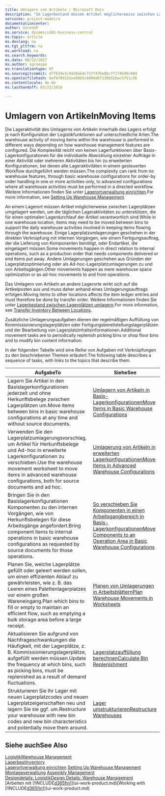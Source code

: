 ```yaml
---
title: Umlagern von Artikeln | Microsoft Docs
description: "Im Lagerbestand müssen Artikel möglicherweise zwischen Lagerplätzen umgelagert werden, um die täglichen Lageraktivitäten zu unterstützen, die für einen optimalen Lagerdurchlauf der Artikel verantwortlich sind. Einige Lagerplatzumlagerungen geschehen in der direkten Verknüpfung mit internen Vorgängen, wie einem Fertigungsauftrag, der die Lieferung von Komponenten benötigt, oder Endartikel, die eingelagert müssen. Andere Umlagerungen geschehen aus Gründen der Lagerplatzoptimierung oder als Ad-hoc-Lagerplatzumlagerungen zu und von Arbeitsgängen."
services: project-madeira
documentationcenter: 
author: SorenGP
ms.service: dynamics365-business-central
ms.topic: article
ms.devlang: na
ms.tgt_pltfrm: na
ms.workload: na
ms.search.keywords: 
ms.date: 08/22/2017
ms.author: sgroespe
ms.translationtype: HT
ms.sourcegitcommit: d7fb34e1c9428a64c71ff47be8bcff174649c00d
ms.openlocfilehash: 6efb709151ea98b5c8d89d67138b52bac5751c56
ms.contentlocale: de-de
ms.lasthandoff: 03/22/2018

---
```

# <a name="moving-items"></a><span data-ttu-id="2e57b-105">Umlagern von Artikeln</span><span class="sxs-lookup"><span data-stu-id="2e57b-105">Moving Items</span></span>
<span data-ttu-id="2e57b-106">Die Lageraktivität des Umlagerns von Artikeln innerhalb des Lagers erfolgt je nach Konfiguration der Logistikfunktionen auf unterschiedliche Arten.</span><span class="sxs-lookup"><span data-stu-id="2e57b-106">The warehouse activity of moving items within the warehouse is performed in different ways depending on how warehouse management features are configured.</span></span> <span data-ttu-id="2e57b-107">Die Komplexität reicht von keinen Lagerfunktionen über Basis-Lagerkonfigurationen für die individuelle Abwicklung einzelner Aufträge in einer Aktivität oder mehreren Aktivitäten bis hin zu erweiterten Konfigurationen, bei denen alle Lageraktivitäten in einem gesteuerten Workflow durchgeführt werden müssen.</span><span class="sxs-lookup"><span data-stu-id="2e57b-107">The complexity can rank from no warehouse features, through basic warehouse configurations for order-by order handling in one or more activities only, to advanced configurations where all warehouse activities must be performed in a directed workflow.</span></span> <span data-ttu-id="2e57b-108">Weitere Informationen finden Sie unter [Lagerortverwaltung einrichten](warehouse-setup-warehouse.md).</span><span class="sxs-lookup"><span data-stu-id="2e57b-108">For more information, see [Setting Up Warehouse Management](warehouse-setup-warehouse.md).</span></span>

<span data-ttu-id="2e57b-109">An einem Lagerort müssen Artikel möglicherweise zwischen Lagerplätzen umgelagert werden, um die täglichen Lageraktivitäten zu unterstützen, die für einen optimalen Lagerdurchlauf der Artikel verantwortlich sind.</span><span class="sxs-lookup"><span data-stu-id="2e57b-109">While in one warehouse location, items may need to be moved between bins to support the daily warehouse activities involved in keeping items flowing through the warehouse.</span></span> <span data-ttu-id="2e57b-110">Einige Lagerplatzumlagerungen geschehen in der direkten Verknüpfung mit internen Vorgängen, wie einem Fertigungsauftrag, der die Lieferung von Komponenten benötigt, oder Endartikel, die eingelagert müssen.</span><span class="sxs-lookup"><span data-stu-id="2e57b-110">Some movements happen in direct relation to internal operations, such as a production order that needs components delivered or end items put away.</span></span> <span data-ttu-id="2e57b-111">Andere Umlagerungen geschehen aus Gründen der Lagerplatzoptimierung oder als Ad-hoc-Lagerplatzumlagerungen zu und von Arbeitsgängen.</span><span class="sxs-lookup"><span data-stu-id="2e57b-111">Other movements happen as mere warehouse space optimization or as ad-hoc movements to and from operations.</span></span>

<span data-ttu-id="2e57b-112">Das Umlagern von Artikeln an andere Lagerorte wirkt sich auf die Artikelposten aus und muss daher anhand eines Umlagerungsauftrags erfolgen.</span><span class="sxs-lookup"><span data-stu-id="2e57b-112">Moving items to other locations affects the item ledger entries and must therefore be done by transfer order.</span></span> <span data-ttu-id="2e57b-113">Weitere Informationen finden Sie unter [Lagerbestand zwischen Lagerplätzen umlagern](inventory-how-transfer-between-locations.md).</span><span class="sxs-lookup"><span data-stu-id="2e57b-113">For more information, see [Transfer Inventory Between Locations](inventory-how-transfer-between-locations.md).</span></span>  

<span data-ttu-id="2e57b-114">Zusätzliche Umlagerungsaufgaben dienen der regelmäßigen Auffüllung von Kommissionierungslagerplätzen oder Fertigungsbereitstellungslagerplätzen und der Bearbeitung von Lagerplatzinhaltsinformationen.</span><span class="sxs-lookup"><span data-stu-id="2e57b-114">Additional movement tasks are to periodically replenish picking bins or shop floor bins and to modify bin content information.</span></span>  

 <span data-ttu-id="2e57b-115">In der folgenden Tabelle wird eine Reihe von Aufgaben mit Verknüpfungen zu den beschriebenen Themen erläutert.</span><span class="sxs-lookup"><span data-stu-id="2e57b-115">The following table describes a sequence of tasks, with links to the topics that describe them.</span></span>   

|<span data-ttu-id="2e57b-116">**Aufgabe**</span><span class="sxs-lookup"><span data-stu-id="2e57b-116">**To**</span></span>|<span data-ttu-id="2e57b-117">**Siehe**</span><span class="sxs-lookup"><span data-stu-id="2e57b-117">**See**</span></span>|  
|------------|-------------|  
|<span data-ttu-id="2e57b-118">Lagern Sie Artikel in den Basislagerkonfigurationen jederzeit und ohne Herkunftsbelege zwischen Lagerplätzen um.</span><span class="sxs-lookup"><span data-stu-id="2e57b-118">Move items between bins in basic warehouse configurations at any time and without source documents.</span></span>|[<span data-ttu-id="2e57b-119">Umlagern von Artikeln in Basis-Lagerkonfigurationen</span><span class="sxs-lookup"><span data-stu-id="2e57b-119">Move Items in Basic Warehouse Configurations</span></span>](warehouse-how-to-move-items-ad-hoc-in-basic-warehousing.md)|
|<span data-ttu-id="2e57b-120">Verwenden Sie den Lagerplatzumlagerungsvorschlag, um Artikel für Herkunftsbelege und Ad-hoc in erweiterte Lagerkonfigurationen zu verschieben.</span><span class="sxs-lookup"><span data-stu-id="2e57b-120">Use the warehouse movement worksheet to move items in advanced warehouse configurations, both for source documents and ad hoc.</span></span>|[<span data-ttu-id="2e57b-121">Umlagerung von Artikeln in erweiterten Lagerkonfigurationen</span><span class="sxs-lookup"><span data-stu-id="2e57b-121">Move Items in Advanced Warehouse Configurations</span></span>](warehouse-how-to-move-items-in-advanced-warehousing.md)|  
|<span data-ttu-id="2e57b-122">Bringen Sie in den Basislagerkonfigurationen Komponenten zu den internen Vorgängen, wie von Herkunftsbelegen für diese Arbeitsgänge angefordert.</span><span class="sxs-lookup"><span data-stu-id="2e57b-122">Bring component items to internal operations in basic warehouse configurations as requested by source documents for those operations.</span></span>|[<span data-ttu-id="2e57b-123">So verschieben Sie Komponenten in einen Arbeitsgangbereich in Basis-Lagerkonfigurationen</span><span class="sxs-lookup"><span data-stu-id="2e57b-123">Move Components to an Operation Area in Basic Warehouse Configurations</span></span>](warehouse-how-to-move-components-to-an-operation-area-in-basic-warehousing.md)|
|<span data-ttu-id="2e57b-124">Planen Sie, welche Lagerplätze gefüllt oder geleert werden sollen, um einen effizienten Ablauf zu gewährleisten, wie z. B. das Leeren eines Palettenlagerplatzes vor einem großen Wareneingang.</span><span class="sxs-lookup"><span data-stu-id="2e57b-124">Plan which bins to fill or empty to maintain an efficient flow, such as emptying a bulk storage area before a large receipt.</span></span>|[<span data-ttu-id="2e57b-125">Planen von Umlagerungen in Arbeitsblättern</span><span class="sxs-lookup"><span data-stu-id="2e57b-125">Plan Warehouse Movements in Worksheets</span></span>](warehouse-how-to-plan-warehouse-movements-in-worksheets.md)|
|<span data-ttu-id="2e57b-126">Aktualisieren Sie aufgrund von Nachfrageschwankungen die Häufigkeit, mit der Lagerplätze, z. B. Kommissionierungslagerplätze, aufgefüllt werden müssen.</span><span class="sxs-lookup"><span data-stu-id="2e57b-126">Update the frequency at which bins, such as picking bins, must be replenished as a result of demand fluctuations.</span></span>|[<span data-ttu-id="2e57b-127">Lagerplatzauffüllung berechnen</span><span class="sxs-lookup"><span data-stu-id="2e57b-127">Calculate Bin Replenishment</span></span>](warehouse-how-to-calculate-bin-replenishment.md)|
|<span data-ttu-id="2e57b-128">Strukturieren Sie Ihr Lager mit neuen Lagerplatzcodes und neuen Lagerplatzeigenschaften neu und lagern Sie sie ggf. um.</span><span class="sxs-lookup"><span data-stu-id="2e57b-128">Restructure your warehouse with new bin codes and new bin characteristics and potentially move them around.</span></span>|[<span data-ttu-id="2e57b-129">Lager umstrukturieren</span><span class="sxs-lookup"><span data-stu-id="2e57b-129">Restructure Warehouses</span></span>](warehouse-how-to-restructure-warehouses.md)|  

## <a name="see-also"></a><span data-ttu-id="2e57b-130">Siehe auch</span><span class="sxs-lookup"><span data-stu-id="2e57b-130">See Also</span></span>  
[<span data-ttu-id="2e57b-131">Logistik</span><span class="sxs-lookup"><span data-stu-id="2e57b-131">Warehouse Management</span></span>](warehouse-manage-warehouse.md)  
[<span data-ttu-id="2e57b-132">Lagerbest</span><span class="sxs-lookup"><span data-stu-id="2e57b-132">Inventory</span></span>](inventory-manage-inventory.md)  
<span data-ttu-id="2e57b-133">[Lagerortverwaltung einrichten](warehouse-setup-warehouse.md)   </span><span class="sxs-lookup"><span data-stu-id="2e57b-133">[Setting Up Warehouse Management](warehouse-setup-warehouse.md)   </span></span>  
<span data-ttu-id="2e57b-134">[Montageverwaltung](assembly-assemble-items.md)  </span><span class="sxs-lookup"><span data-stu-id="2e57b-134">[Assembly Management](assembly-assemble-items.md)  </span></span>  
[<span data-ttu-id="2e57b-135">Designdetails: Logistik</span><span class="sxs-lookup"><span data-stu-id="2e57b-135">Design Details: Warehouse Management</span></span>](design-details-warehouse-management.md)  
<span data-ttu-id="2e57b-136">[Arbeiten mit [!INCLUDE[d365fin](includes/d365fin_md.md)]](ui-work-product.md)</span><span class="sxs-lookup"><span data-stu-id="2e57b-136">[Working with [!INCLUDE[d365fin](includes/d365fin_md.md)]](ui-work-product.md)</span></span>

